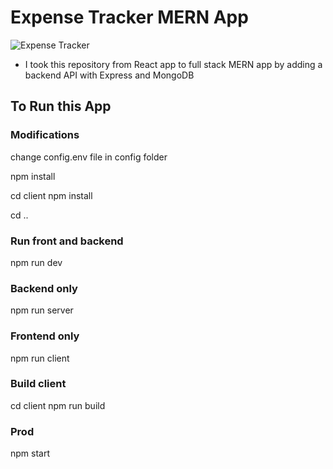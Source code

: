 # Expense Tracker MERN App

![Expense Tracker](https://user-images.githubusercontent.com/39486938/93667316-756bd780-fa9e-11ea-8767-02a1bf0a7319.png)

* I took this repository from React app to full stack MERN app by adding a backend API with Express and MongoDB

## To Run this App

### Modifications
change config.env file in config folder

npm install

cd client npm install

cd ..
 
### Run front and backend
npm run dev

### Backend only
npm run server

### Frontend only
npm run client

### Build client
cd client
npm run build

### Prod
npm start
